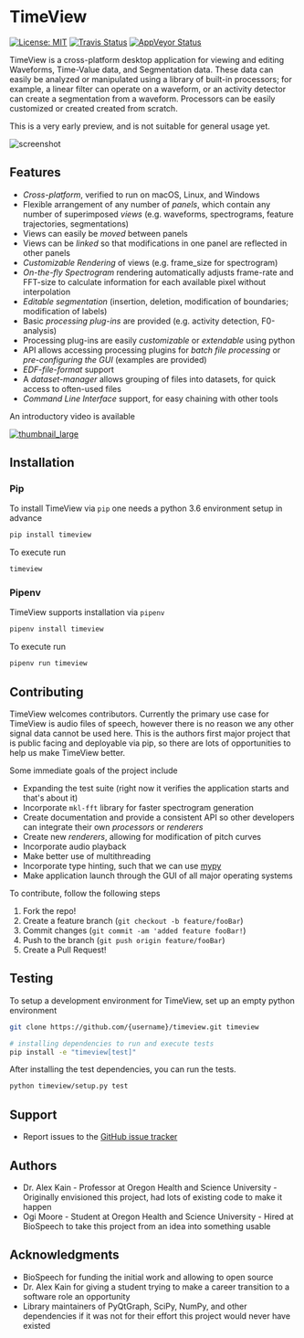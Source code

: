 # TimeView

[![License: MIT](https://img.shields.io/badge/License-MIT-yellow.svg)](https://opensource.org/licenses/MIT)
[![Travis Status](https://travis-ci.org/j9ac9k/timeview.svg?branch=master)](https://travis-co.org/j9ac9k/timeview)
[![AppVeyor Status](https://ci.appveyor.com/api/projects/status/github/j9ac9k/timeview?branch=master&svg=true)](https://ci.appveyor.com/api/projects/status/github/j9ac9k/timeview)

TimeView is a cross-platform desktop application for viewing and editing Waveforms, Time-Value data, and Segmentation data. These data can easily be analyzed or manipulated using a library of built-in processors; for example, a linear filter can operate on a waveform, or an activity detector can create a segmentation from a waveform. Processors can be easily customized or created created from scratch.

This is a very early preview, and is not suitable for general usage yet.

![screenshot](docs/source/TimeView.png)

## Features

* *Cross-platform*, verified to run on macOS, Linux, and Windows
* Flexible arrangement of any number of *panels*, which contain any number of superimposed *views* (e.g. waveforms, spectrograms, feature trajectories, segmentations)
* Views can easily be *moved* between panels
* Views can be *linked* so that modifications in one panel are reflected in other panels
* *Customizable Rendering* of views (e.g. frame_size for spectrogram)
* *On-the-fly Spectrogram* rendering automatically adjusts frame-rate and FFT-size to calculate information for each available pixel without interpolation
* *Editable segmentation* (insertion, deletion, modification of boundaries; modification of labels)
* Basic *processing plug-ins* are provided (e.g. activity detection, F0-analysis)
* Processing plug-ins are easily *customizable* or *extendable* using python
* API allows accessing processing plugins for *batch file processing* or *pre-configuring the GUI* (examples are provided)
* *EDF-file-format* support
* A *dataset-manager* allows grouping of files into datasets, for quick access to often-used files
* *Command Line Interface* support, for easy chaining with other tools

An introductory video is available

[![thumbnail_large](https://i.vimeocdn.com/video/670176079_640.jpg)](https://vimeo.com/245480108 "TimeView Demo")

## Installation

### Pip

To install TimeView via `pip` one needs a python 3.6 environment setup in advance

```bash
pip install timeview
```

To execute run

```bash
timeview
```

### Pipenv

TimeView supports installation via `pipenv`

```bash
pipenv install timeview
```

To execute run

```bash
pipenv run timeview
```

## Contributing

TimeView welcomes contributors.  Currently the primary use case for TimeView is audio files of speech, however there is no reason we any other signal data cannot be used here.  This is the authors first major project that is public facing and deployable via pip, so there are lots of opportunities to help us make TimeView better.

Some immediate goals of the project include

* Expanding the test suite (right now it verifies the application starts and that's about it)
* Incorporate `mkl-fft` library for faster spectrogram generation
* Create documentation and provide a consistent API so other developers can integrate their own *processors* or *renderers*
* Create new *renderers*, allowing for modification of pitch curves
* Incorporate audio playback
* Make better use of multithreading
* Incorporate type hinting, such that we can use [mypy](http://mypy-lang.org/)
* Make application launch through the GUI of all major operating systems

To contribute, follow the following steps

1. Fork the repo!
2. Create a feature branch (`git checkout -b feature/fooBar`)
3. Commit changes (`git commit -am 'added feature fooBar!`)
4. Push to the branch (`git push origin feature/fooBar`)
5. Create a Pull Request!

## Testing

To setup a development environment for TimeView, set up an empty python environment

```bash
git clone https://github.com/{username}/timeview.git timeview

# installing dependencies to run and execute tests
pip install -e "timeview[test]"
```

After installing the test dependencies, you can run the tests.

```bash
python timeview/setup.py test
```

## Support

* Report issues to the [GitHub issue tracker](https://github.com/pyqtgraph/pyqtgraph/issues)

## Authors

* Dr. Alex Kain - Professor at Oregon Health and Science University - Originally envisioned this project, had lots of existing code to make it happen
* Ogi Moore - Student at Oregon Health and Science University - Hired at BioSpeech to take this project from an idea into something usable

## Acknowledgments

* BioSpeech for funding the initial work and allowing to open source
* Dr. Alex Kain for giving a student trying to make a career transition to a software role an opportunity
* Library maintainers of PyQtGraph, SciPy, NumPy, and other dependencies if it was not for their effort this project would never have existed
